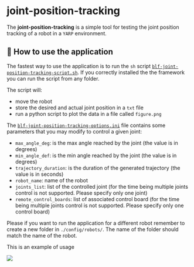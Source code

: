 # joint-position-tracking

The **joint-position-tracking** is a simple tool for testing the joint position tracking of a robot in a `YARP` environment.

## :running: How to use the application
The fastest way to use the application is to run the `sh` script [`blf-joint-position-tracking-script.sh`](./script/blf-joint-position-tracking-script.sh). If you correctly installed the the framework you can run the script from any folder.

The script will:
- move the robot
- store the desired and actual joint position in a `txt` file
- run a python script to plot the data in a file called `figure.png`

The [`blf-joint-position-tracking-options.ini`](./config/robots/iCubGenova09/blf-joint-position-tracking-options.ini) file contains some parameters that you may modify to control a given joint:
- `max_angle_deg`: is the max angle reached by the joint (the value is in degrees)
- `min_angle_def`: is the min angle reached by the joint (the value is in degrees)
- `trajectory_duration`: is the duration of the generated trajectory (the value is in seconds)
- `robot_name`: name of the robot
- `joints_list`: list of the controlled joint (for the time being multiple joints control is not supported. Please specify only one joint)
- `remote_control_boards`: list of associated control board (for the time being multiple joints control is not supported. Please specify only one control board)

Please if you want to run the application for a different robot remember to create a new folder in `./config/robots/`. The name of the folder should match the name of the robot.


This is an example of usage

![](https://user-images.githubusercontent.com/16744101/97494667-e5576280-1966-11eb-840b-56e5120f6b29.gif)
